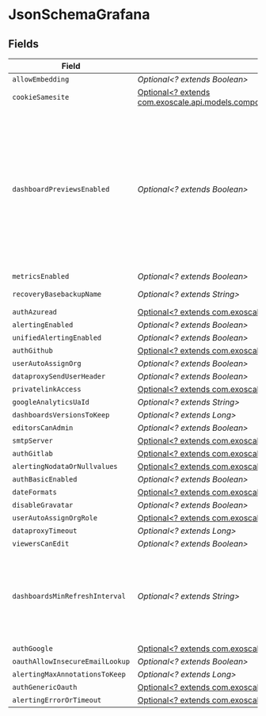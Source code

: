 # JsonSchemaGrafana


## Fields

| Field                                                                                                                                                                                                                                                                                                                                                                                      | Type                                                                                                                                                                                                                                                                                                                                                                                       | Required                                                                                                                                                                                                                                                                                                                                                                                   | Description                                                                                                                                                                                                                                                                                                                                                                                | Example                                                                                                                                                                                                                                                                                                                                                                                    |
| ------------------------------------------------------------------------------------------------------------------------------------------------------------------------------------------------------------------------------------------------------------------------------------------------------------------------------------------------------------------------------------------ | ------------------------------------------------------------------------------------------------------------------------------------------------------------------------------------------------------------------------------------------------------------------------------------------------------------------------------------------------------------------------------------------ | ------------------------------------------------------------------------------------------------------------------------------------------------------------------------------------------------------------------------------------------------------------------------------------------------------------------------------------------------------------------------------------------ | ------------------------------------------------------------------------------------------------------------------------------------------------------------------------------------------------------------------------------------------------------------------------------------------------------------------------------------------------------------------------------------------ | ------------------------------------------------------------------------------------------------------------------------------------------------------------------------------------------------------------------------------------------------------------------------------------------------------------------------------------------------------------------------------------------ |
| `allowEmbedding`                                                                                                                                                                                                                                                                                                                                                                           | *Optional<? extends Boolean>*                                                                                                                                                                                                                                                                                                                                                              | :heavy_minus_sign:                                                                                                                                                                                                                                                                                                                                                                         | N/A                                                                                                                                                                                                                                                                                                                                                                                        | false                                                                                                                                                                                                                                                                                                                                                                                      |
| `cookieSamesite`                                                                                                                                                                                                                                                                                                                                                                           | [Optional<? extends com.exoscale.api.models.components.CookieSameSiteAttributeStrictPreventsSendingCookieForCrossSiteRequestsEffectivelyDisablingDirectLinkingFromOtherSitesToGrafanaLaxIsTheDefaultValue>](../../models/components/CookieSameSiteAttributeStrictPreventsSendingCookieForCrossSiteRequestsEffectivelyDisablingDirectLinkingFromOtherSitesToGrafanaLaxIsTheDefaultValue.md) | :heavy_minus_sign:                                                                                                                                                                                                                                                                                                                                                                         | N/A                                                                                                                                                                                                                                                                                                                                                                                        | lax                                                                                                                                                                                                                                                                                                                                                                                        |
| `dashboardPreviewsEnabled`                                                                                                                                                                                                                                                                                                                                                                 | *Optional<? extends Boolean>*                                                                                                                                                                                                                                                                                                                                                              | :heavy_minus_sign:                                                                                                                                                                                                                                                                                                                                                                         | This feature is new in Grafana 9 and is quite resource intensive. It may cause low-end plans to work more slowly while the dashboard previews are rendering.                                                                                                                                                                                                                               | false                                                                                                                                                                                                                                                                                                                                                                                      |
| `metricsEnabled`                                                                                                                                                                                                                                                                                                                                                                           | *Optional<? extends Boolean>*                                                                                                                                                                                                                                                                                                                                                              | :heavy_minus_sign:                                                                                                                                                                                                                                                                                                                                                                         | N/A                                                                                                                                                                                                                                                                                                                                                                                        | true                                                                                                                                                                                                                                                                                                                                                                                       |
| `recoveryBasebackupName`                                                                                                                                                                                                                                                                                                                                                                   | *Optional<? extends String>*                                                                                                                                                                                                                                                                                                                                                               | :heavy_minus_sign:                                                                                                                                                                                                                                                                                                                                                                         | N/A                                                                                                                                                                                                                                                                                                                                                                                        | backup-20191112t091354293891z                                                                                                                                                                                                                                                                                                                                                              |
| `authAzuread`                                                                                                                                                                                                                                                                                                                                                                              | [Optional<? extends com.exoscale.api.models.components.AzureADOAuthIntegration>](../../models/components/AzureADOAuthIntegration.md)                                                                                                                                                                                                                                                       | :heavy_minus_sign:                                                                                                                                                                                                                                                                                                                                                                         | N/A                                                                                                                                                                                                                                                                                                                                                                                        |                                                                                                                                                                                                                                                                                                                                                                                            |
| `alertingEnabled`                                                                                                                                                                                                                                                                                                                                                                          | *Optional<? extends Boolean>*                                                                                                                                                                                                                                                                                                                                                              | :heavy_minus_sign:                                                                                                                                                                                                                                                                                                                                                                         | N/A                                                                                                                                                                                                                                                                                                                                                                                        | true                                                                                                                                                                                                                                                                                                                                                                                       |
| `unifiedAlertingEnabled`                                                                                                                                                                                                                                                                                                                                                                   | *Optional<? extends Boolean>*                                                                                                                                                                                                                                                                                                                                                              | :heavy_minus_sign:                                                                                                                                                                                                                                                                                                                                                                         | N/A                                                                                                                                                                                                                                                                                                                                                                                        | true                                                                                                                                                                                                                                                                                                                                                                                       |
| `authGithub`                                                                                                                                                                                                                                                                                                                                                                               | [Optional<? extends com.exoscale.api.models.components.GithubAuthIntegration>](../../models/components/GithubAuthIntegration.md)                                                                                                                                                                                                                                                           | :heavy_minus_sign:                                                                                                                                                                                                                                                                                                                                                                         | N/A                                                                                                                                                                                                                                                                                                                                                                                        |                                                                                                                                                                                                                                                                                                                                                                                            |
| `userAutoAssignOrg`                                                                                                                                                                                                                                                                                                                                                                        | *Optional<? extends Boolean>*                                                                                                                                                                                                                                                                                                                                                              | :heavy_minus_sign:                                                                                                                                                                                                                                                                                                                                                                         | N/A                                                                                                                                                                                                                                                                                                                                                                                        | false                                                                                                                                                                                                                                                                                                                                                                                      |
| `dataproxySendUserHeader`                                                                                                                                                                                                                                                                                                                                                                  | *Optional<? extends Boolean>*                                                                                                                                                                                                                                                                                                                                                              | :heavy_minus_sign:                                                                                                                                                                                                                                                                                                                                                                         | N/A                                                                                                                                                                                                                                                                                                                                                                                        | false                                                                                                                                                                                                                                                                                                                                                                                      |
| `privatelinkAccess`                                                                                                                                                                                                                                                                                                                                                                        | [Optional<? extends com.exoscale.api.models.components.AllowAccessToSelectedServiceComponentsThroughPrivatelink>](../../models/components/AllowAccessToSelectedServiceComponentsThroughPrivatelink.md)                                                                                                                                                                                     | :heavy_minus_sign:                                                                                                                                                                                                                                                                                                                                                                         | N/A                                                                                                                                                                                                                                                                                                                                                                                        |                                                                                                                                                                                                                                                                                                                                                                                            |
| `googleAnalyticsUaId`                                                                                                                                                                                                                                                                                                                                                                      | *Optional<? extends String>*                                                                                                                                                                                                                                                                                                                                                               | :heavy_minus_sign:                                                                                                                                                                                                                                                                                                                                                                         | N/A                                                                                                                                                                                                                                                                                                                                                                                        | UA-123456-4                                                                                                                                                                                                                                                                                                                                                                                |
| `dashboardsVersionsToKeep`                                                                                                                                                                                                                                                                                                                                                                 | *Optional<? extends Long>*                                                                                                                                                                                                                                                                                                                                                                 | :heavy_minus_sign:                                                                                                                                                                                                                                                                                                                                                                         | N/A                                                                                                                                                                                                                                                                                                                                                                                        | 20                                                                                                                                                                                                                                                                                                                                                                                         |
| `editorsCanAdmin`                                                                                                                                                                                                                                                                                                                                                                          | *Optional<? extends Boolean>*                                                                                                                                                                                                                                                                                                                                                              | :heavy_minus_sign:                                                                                                                                                                                                                                                                                                                                                                         | N/A                                                                                                                                                                                                                                                                                                                                                                                        | false                                                                                                                                                                                                                                                                                                                                                                                      |
| `smtpServer`                                                                                                                                                                                                                                                                                                                                                                               | [Optional<? extends com.exoscale.api.models.components.SMTPServerSettings>](../../models/components/SMTPServerSettings.md)                                                                                                                                                                                                                                                                 | :heavy_minus_sign:                                                                                                                                                                                                                                                                                                                                                                         | N/A                                                                                                                                                                                                                                                                                                                                                                                        |                                                                                                                                                                                                                                                                                                                                                                                            |
| `authGitlab`                                                                                                                                                                                                                                                                                                                                                                               | [Optional<? extends com.exoscale.api.models.components.GitLabAuthIntegration>](../../models/components/GitLabAuthIntegration.md)                                                                                                                                                                                                                                                           | :heavy_minus_sign:                                                                                                                                                                                                                                                                                                                                                                         | N/A                                                                                                                                                                                                                                                                                                                                                                                        |                                                                                                                                                                                                                                                                                                                                                                                            |
| `alertingNodataOrNullvalues`                                                                                                                                                                                                                                                                                                                                                               | [Optional<? extends com.exoscale.api.models.components.DefaultValueForNoDataOrNullValuesForNewAlertingRules>](../../models/components/DefaultValueForNoDataOrNullValuesForNewAlertingRules.md)                                                                                                                                                                                             | :heavy_minus_sign:                                                                                                                                                                                                                                                                                                                                                                         | N/A                                                                                                                                                                                                                                                                                                                                                                                        | ok                                                                                                                                                                                                                                                                                                                                                                                         |
| `authBasicEnabled`                                                                                                                                                                                                                                                                                                                                                                         | *Optional<? extends Boolean>*                                                                                                                                                                                                                                                                                                                                                              | :heavy_minus_sign:                                                                                                                                                                                                                                                                                                                                                                         | N/A                                                                                                                                                                                                                                                                                                                                                                                        | true                                                                                                                                                                                                                                                                                                                                                                                       |
| `dateFormats`                                                                                                                                                                                                                                                                                                                                                                              | [Optional<? extends com.exoscale.api.models.components.GrafanaDateFormatSpecifications>](../../models/components/GrafanaDateFormatSpecifications.md)                                                                                                                                                                                                                                       | :heavy_minus_sign:                                                                                                                                                                                                                                                                                                                                                                         | N/A                                                                                                                                                                                                                                                                                                                                                                                        |                                                                                                                                                                                                                                                                                                                                                                                            |
| `disableGravatar`                                                                                                                                                                                                                                                                                                                                                                          | *Optional<? extends Boolean>*                                                                                                                                                                                                                                                                                                                                                              | :heavy_minus_sign:                                                                                                                                                                                                                                                                                                                                                                         | N/A                                                                                                                                                                                                                                                                                                                                                                                        | false                                                                                                                                                                                                                                                                                                                                                                                      |
| `userAutoAssignOrgRole`                                                                                                                                                                                                                                                                                                                                                                    | [Optional<? extends com.exoscale.api.models.components.SetRoleForNewSignupsDefaultsToViewer>](../../models/components/SetRoleForNewSignupsDefaultsToViewer.md)                                                                                                                                                                                                                             | :heavy_minus_sign:                                                                                                                                                                                                                                                                                                                                                                         | N/A                                                                                                                                                                                                                                                                                                                                                                                        | Viewer                                                                                                                                                                                                                                                                                                                                                                                     |
| `dataproxyTimeout`                                                                                                                                                                                                                                                                                                                                                                         | *Optional<? extends Long>*                                                                                                                                                                                                                                                                                                                                                                 | :heavy_minus_sign:                                                                                                                                                                                                                                                                                                                                                                         | N/A                                                                                                                                                                                                                                                                                                                                                                                        | 30                                                                                                                                                                                                                                                                                                                                                                                         |
| `viewersCanEdit`                                                                                                                                                                                                                                                                                                                                                                           | *Optional<? extends Boolean>*                                                                                                                                                                                                                                                                                                                                                              | :heavy_minus_sign:                                                                                                                                                                                                                                                                                                                                                                         | N/A                                                                                                                                                                                                                                                                                                                                                                                        | false                                                                                                                                                                                                                                                                                                                                                                                      |
| `dashboardsMinRefreshInterval`                                                                                                                                                                                                                                                                                                                                                             | *Optional<? extends String>*                                                                                                                                                                                                                                                                                                                                                               | :heavy_minus_sign:                                                                                                                                                                                                                                                                                                                                                                         | Signed sequence of decimal numbers, followed by a unit suffix (ms, s, m, h, d), e.g. 30s, 1h                                                                                                                                                                                                                                                                                               | 5s                                                                                                                                                                                                                                                                                                                                                                                         |
| `authGoogle`                                                                                                                                                                                                                                                                                                                                                                               | [Optional<? extends com.exoscale.api.models.components.GoogleAuthIntegration>](../../models/components/GoogleAuthIntegration.md)                                                                                                                                                                                                                                                           | :heavy_minus_sign:                                                                                                                                                                                                                                                                                                                                                                         | N/A                                                                                                                                                                                                                                                                                                                                                                                        |                                                                                                                                                                                                                                                                                                                                                                                            |
| `oauthAllowInsecureEmailLookup`                                                                                                                                                                                                                                                                                                                                                            | *Optional<? extends Boolean>*                                                                                                                                                                                                                                                                                                                                                              | :heavy_minus_sign:                                                                                                                                                                                                                                                                                                                                                                         | N/A                                                                                                                                                                                                                                                                                                                                                                                        | false                                                                                                                                                                                                                                                                                                                                                                                      |
| `alertingMaxAnnotationsToKeep`                                                                                                                                                                                                                                                                                                                                                             | *Optional<? extends Long>*                                                                                                                                                                                                                                                                                                                                                                 | :heavy_minus_sign:                                                                                                                                                                                                                                                                                                                                                                         | N/A                                                                                                                                                                                                                                                                                                                                                                                        | 0                                                                                                                                                                                                                                                                                                                                                                                          |
| `authGenericOauth`                                                                                                                                                                                                                                                                                                                                                                         | [Optional<? extends com.exoscale.api.models.components.GenericOAuthIntegration>](../../models/components/GenericOAuthIntegration.md)                                                                                                                                                                                                                                                       | :heavy_minus_sign:                                                                                                                                                                                                                                                                                                                                                                         | N/A                                                                                                                                                                                                                                                                                                                                                                                        |                                                                                                                                                                                                                                                                                                                                                                                            |
| `alertingErrorOrTimeout`                                                                                                                                                                                                                                                                                                                                                                   | [Optional<? extends com.exoscale.api.models.components.DefaultErrorOrTimeoutSettingForNewAlertingRules>](../../models/components/DefaultErrorOrTimeoutSettingForNewAlertingRules.md)                                                                                                                                                                                                       | :heavy_minus_sign:                                                                                                                                                                                                                                                                                                                                                                         | N/A                                                                                                                                                                                                                                                                                                                                                                                        | alerting                                                                                                                                                                                                                                                                                                                                                                                   |